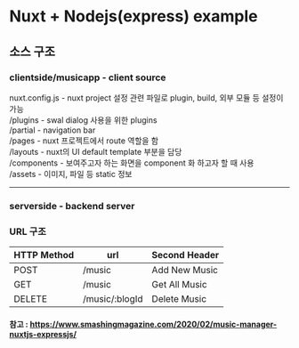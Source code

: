 # Nuxt + Nodejs(express) example
## 소스 구조
### clientside/musicapp - client source 

nuxt.config.js - nuxt project 설정 관련 파일로 plugin, build, 외부 모듈 등 설정이 가능  
/plugins - swal dialog 사용을 위한 plugins  
/partial - navigation bar  
/pages - nuxt 프로젝트에서 route 역할을 함  
/layouts - nuxt의 UI default template 부분을 담당  
/components - 보여주고자 하는 화면을 component 화 하고자 할 때 사용  
/assets - 이미지, 파일 등 static 정보

-------------------------------------------------------------
### serverside - backend server

### URL 구조
| HTTP Method | url  | Second Header |
| ------------- | ------------- | ------------- |
| POST  | /music | Add New Music  |
| GET  | /music  | Get All Music  |
| DELETE  | /music/:blogId  | Delete Music  |

#### 참고 : https://www.smashingmagazine.com/2020/02/music-manager-nuxtjs-expressjs/